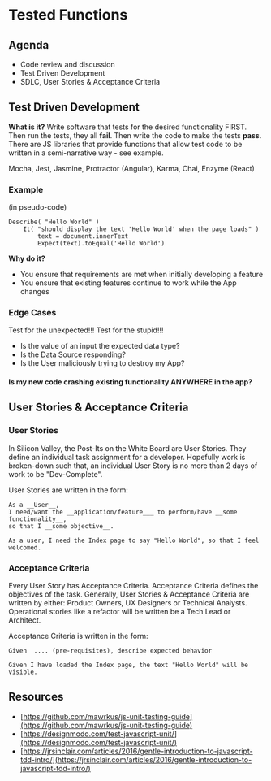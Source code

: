 # Tested Functions

## Agenda

* Code review and discussion
* Test Driven Development
* SDLC, User Stories & Acceptance Criteria

## Test Driven Development

**What is it?**  Write software that tests for the desired functionality FIRST.  Then run the tests, they all **fail**. Then write the code to make the tests **pass**.  There are JS libraries that provide functions that allow test code to be written in a semi-narrative way - see example.

  Mocha, Jest, Jasmine, Protractor (Angular), Karma, Chai, Enzyme (React)

### Example
   (in pseudo-code)

	Describe( "Hello World" )
        It( "should display the text 'Hello World' when the page loads" )
        	text = document.innerText
        	Expect(text).toEqual('Hello World')

**Why do it?**

* You ensure that requirements are met when initially developing a feature
* You ensure that existing features continue to work while the App changes


### Edge Cases
Test for the unexpected!!! Test for the stupid!!!  

* Is the value of an input the expected data type?
* Is the Data Source responding?
* Is the User maliciously trying to destroy my App?

#### Is my new code crashing existing functionality ANYWHERE in the app?

## User Stories & Acceptance Criteria

### User Stories
In Silicon Valley, the Post-Its on the White Board are User Stories.  They define an individual task assignment for a developer. Hopefully work is broken-down such that, an individual User Story is no more than 2 days of work to be "Dev-Complete".

User Stories are written in the form:

```
As a __User__, 
I need/want the __application/feature___ to perform/have __some functionality__, 
so that I __some objective__.

As a user, I need the Index page to say "Hello World", so that I feel welcomed.
```

### Acceptance Criteria
Every User Story has Acceptance Criteria. Acceptance Criteria defines the objectives of the task. Generally, User Stories & Acceptance Criteria are written by either: Product Owners, UX Designers or Technical Analysts. Operational stories like a refactor will be written be a Tech Lead or Architect.

Acceptance Criteria is written in the form:

```
Given  .... (pre-requisites), describe expected behavior

Given I have loaded the Index page, the text "Hello World" will be visible.
```

## Resources

* [https://github.com/mawrkus/js-unit-testing-guide](https://github.com/mawrkus/js-unit-testing-guide)
* [https://designmodo.com/test-javascript-unit/](https://designmodo.com/test-javascript-unit/)
* [https://jrsinclair.com/articles/2016/gentle-introduction-to-javascript-tdd-intro/](https://jrsinclair.com/articles/2016/gentle-introduction-to-javascript-tdd-intro/)

